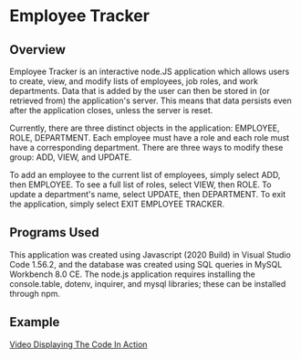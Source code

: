 # Employee Tracker
## Overview

Employee Tracker is an interactive node.JS application which allows users to create, view, and modify lists of employees, job roles, and work departments. Data that is added by the user can then be stored in (or retrieved from) the application's server. This means that data persists even after the application closes, unless the server is reset.

Currently, there are three distinct objects in the application: EMPLOYEE, ROLE, DEPARTMENT. Each employee must have a role and each role must have a corresponding department. There are three ways to modify these group: ADD, VIEW, and UPDATE.

To add an employee to the current list of employees, simply select ADD, then EMPLOYEE. To see a full list of roles, select VIEW, then ROLE. To update a department's name, select UPDATE, then DEPARTMENT. To exit the application, simply select EXIT EMPLOYEE TRACKER.

## Programs Used
This application was created using Javascript (2020 Build) in Visual Studio Code 1.56.2, and the database was created using SQL queries in MySQL Workbench 8.0 CE. The node.js application requires installing the console.table, dotenv, inquirer, and mysql libraries; these can be installed through npm.

## Example
[Video Displaying The Code In Action](https://drive.google.com/file/d/1qGS5OWVVN2B5HRjjvv0pxcu-W6QkYbtD/view)